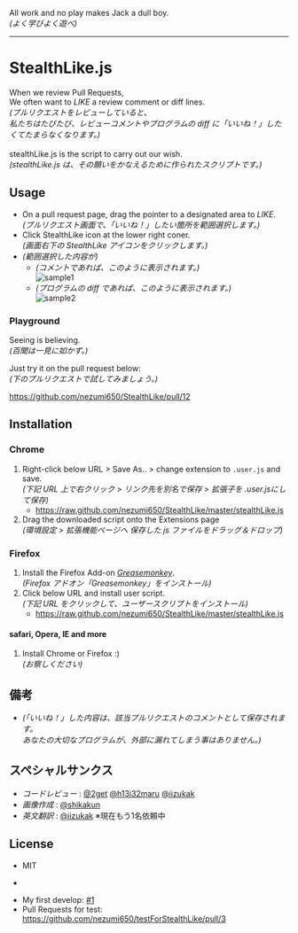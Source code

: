 All work and no play makes Jack a dull boy.<br />*(よく学びよく遊べ)*


----

# StealthLike.js

When we review Pull Requests,<br />
We often want to _LIKE_ a review comment or diff lines.<br />
*(プルリクエストをレビューしていると、*<br />
*私たちはたびたび、レビューコメントやプログラムの diff に「いいね！」したくてたまらなくなります。)*<br />
<br />
stealthLike.js is the script to carry out our wish.<br />
*(stealthLike.js は、その願いをかなえるために作られたスクリプトです。)*

## Usage

* On a pull request page, drag the pointer to a designated area to _LIKE_.<br />*(プルリクエスト画面で、「いいね！」したい箇所を範囲選択します。)*
* Click StealthLike icon at the lower right coner.<br />*(画面右下の StealthLike アイコンをクリックします。)*
* *(範囲選択した内容が)*
	* *(コメントであれば、このように表示されます。)*<br />![sample1](https://raw.github.com/nezumi650/StealthLike/master/forREADME/sample1.png)
	* *(プログラムの diff であれば、このように表示されます。)*<br />![sample2](https://raw.github.com/nezumi650/StealthLike/master/forREADME/sample2.png)

### Playground

Seeing is believing.<br />*(百聞は一見に如かず。)*

Just try it on the pull request below:<br />*(下のプルリクエストで試してみましょう。)*

https://github.com/nezumi650/StealthLike/pull/12

## Installation

### Chrome

1. Right-click below URL > Save As.. > change extension to `.user.js` and save.<br />*(下記 URL 上で右クリック > リンク先を別名で保存 > 拡張子を .user.jsにして保存)*
    * https://raw.github.com/nezumi650/StealthLike/master/stealthLike.js
2. Drag the downloaded script onto the Extensions page<br />*(環境設定 > 拡張機能ページへ 保存した js ファイルをドラッグ＆ドロップ)*

### Firefox

1. Install the Firefox Add-on [_Greasemonkey_](https://addons.mozilla.org/ja/firefox/addon/greasemonkey/).<br />*(Firefox アドオン「Greasemonkey」をインストール)*
2. Click below URL and install user script.<br />*(下記 URL をクリックして、ユーザースクリプトをインストール)*
    * https://raw.github.com/nezumi650/StealthLike/master/stealthLike.js

#### safari, Opera, IE and more

1. Install Chrome or Firefox :)<br />*(お察しください)*

## 備考
* *(「いいね！」した内容は、該当プルリクエストのコメントとして保存されます。<br />あなたの大切なプログラムが、外部に漏れてしまう事はありません。)*


## スペシャルサンクス
* *コードレビュー* : [@2get](https://github.com/2get) [@h13i32maru](https://github.com/h13i32maru) [@iizukak](https://github.com/iizukak)
* *画像作成* : [@shikakun](https://github.com/shikakun)
* *英文翻訳* : [@iizukak](https://github.com/iizukak) ※現在もう1名依頼中

## License

* MIT

-

* My first develop: [#1](https://github.com/nezumi650/StealthLike/pull/1)
* Pull Requests for test: https://github.com/nezumi650/testForStealthLike/pull/3
